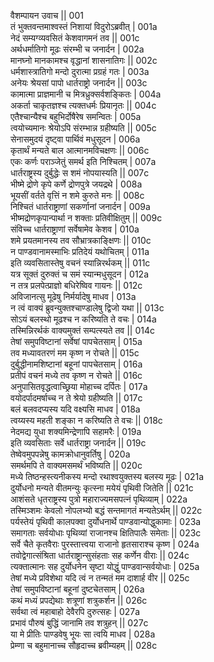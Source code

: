 वैशम्पायन उवाच ||	001    
तं भुक्तवन्तमाश्वस्तं निशायां विदुरोऽब्रवीत् |	001a  
नेदं सम्यग्व्यवसितं केशवागमनं तव ||	001c  
अर्थधर्मातिगो मूढः संरम्भी च जनार्दन |	002a  
मानघ्नो मानकामश्च वृद्धानां शासनातिगः ||	002c  
धर्मशास्त्रातिगो मन्दो दुरात्मा प्रग्रहं गतः |	003a  
अनेयः श्रेयसां पापो धार्तराष्ट्रो जनार्दन ||	003c  
कामात्मा प्राज्ञमानी च मित्रध्रुक्सर्वशङ्कितः |	004a  
अकर्ता चाकृतज्ञश्च त्यक्तधर्मः प्रियानृतः ||	004c  
एतैश्चान्यैश्च बहुभिर्दोषैरेष समन्वितः |	005a  
त्वयोच्यमानः श्रेयोऽपि संरम्भान्न ग्रहीष्यति ||	005c  
सेनासमुदयं दृष्ट्वा पार्थिवं मधुसूदन |	006a  
कृतार्थं मन्यते बाल आत्मानमविचक्षणः ||	006c  
एकः कर्णः पराञ्जेतुं समर्थ इति निश्चितम् |	007a  
धार्तराष्ट्रस्य दुर्बुद्धेः स शमं नोपयास्यति ||	007c  
भीष्मे द्रोणे कृपे कर्णे द्रोणपुत्रे जयद्रथे |	008a  
भूयसीं वर्तते वृत्तिं न शमे कुरुते मनः ||	008c  
निश्चितं धार्तराष्ट्राणां सकर्णानां जनार्दन |	009a  
भीष्मद्रोणकृपान्पार्था न शक्ताः प्रतिवीक्षितुम् ||	009c  
संविच्च धार्तराष्ट्राणां सर्वेषामेव केशव |	010a  
शमे प्रयतमानस्य तव सौभ्रात्रकाङ्क्षिणः ||	010c  
न पाण्डवानामस्माभिः प्रतिदेयं यथोचितम् |	011a  
इति व्यवसितास्तेषु वचनं स्यान्निरर्थकम् ||	011c  
यत्र सूक्तं दुरुक्तं च समं स्यान्मधुसूदन  |	012a  
न तत्र प्रलपेत्प्राज्ञो बधिरेष्विव गायनः ||	012c  
अविजानत्सु मूढेषु निर्मर्यादेषु माधव |	013a  
न त्वं वाक्यं ब्रुवन्युक्तश्चाण्डालेषु द्विजो यथा ||	013c  
सोऽयं बलस्थो मूढश्च न करिष्यति ते वचः |	014a  
तस्मिन्निरर्थकं वाक्यमुक्तं सम्पत्स्यते तव ||	014c  
तेषां समुपविष्टानां सर्वेषां पापचेतसाम् |	015a  
तव मध्यावतरणं मम कृष्ण न रोचते ||	015c  
दुर्बुद्धीनामशिष्टानां बहूनां पापचेतसाम् |	016a  
प्रतीपं वचनं मध्ये तव कृष्ण न रोचते ||	016c  
अनुपासितवृद्धत्वाच्छ्रिया मोहाच्च दर्पितः |	017a  
वयोदर्पादमर्षाच्च न ते श्रेयो ग्रहीष्यति ||	017c  
बलं बलवदप्यस्य यदि वक्ष्यसि माधव |	018a  
त्वय्यस्य महती शङ्का न करिष्यति ते वचः ||	018c  
नेदमद्य युधा शक्यमिन्द्रेणापि सहामरैः |	019a  
इति व्यवसिताः सर्वे धार्तराष्ट्रा जनार्दन ||	019c  
तेष्वेवमुपपन्नेषु कामक्रोधानुवर्तिषु |	020a  
समर्थमपि ते वाक्यमसमर्थं भविष्यति ||	020c  
मध्ये तिष्ठन्हस्त्यनीकस्य मन्दो रथाश्वयुक्तस्य बलस्य मूढः |	021a  
दुर्योधनो मन्यते वीतमन्युः कृत्स्ना मयेयं पृथिवी जितेति ||	021c  
आशंसते धृतराष्ट्रस्य पुत्रो महाराज्यमसपत्नं पृथिव्याम् |	022a  
तस्मिञ्शमः केवलो नोपलभ्यो बद्धं सन्तमागतं मन्यतेऽर्थम् ||	022c  
पर्यस्तेयं पृथिवी कालपक्वा दुर्योधनार्थे पाण्डवान्योद्धुकामाः |	023a  
समागताः सर्वयोधाः पृथिव्यां राजानश्च क्षितिपालैः समेताः ||	023c  
सर्वे चैते कृतवैराः पुरस्तात्त्वया राजानो हृतसाराश्च कृष्ण |	024a  
तवोद्वेगात्संश्रिता धार्तराष्ट्रान्सुसंहताः सह कर्णेन वीराः ||	024c  
त्यक्तात्मानः सह दुर्योधनेन सृष्टा योद्धुं पाण्डवान्सर्वयोधाः |	025a  
तेषां मध्ये प्रविशेथा यदि त्वं न तन्मतं मम दाशार्ह वीर ||	025c  
तेषां समुपविष्टानां बहूनां दुष्टचेतसाम् |	026a  
कथं मध्यं प्रपद्येथाः शत्रूणां शत्रुकर्शन ||	026c  
सर्वथा त्वं महाबाहो देवैरपि दुरुत्सहः |	027a  
प्रभावं पौरुषं बुद्धिं जानामि तव शत्रुहन् ||	027c  
या मे प्रीतिः पाण्डवेषु भूयः सा त्वयि माधव |	028a  
प्रेम्णा च बहुमानाच्च सौहृदाच्च ब्रवीम्यहम् ||	028c  
